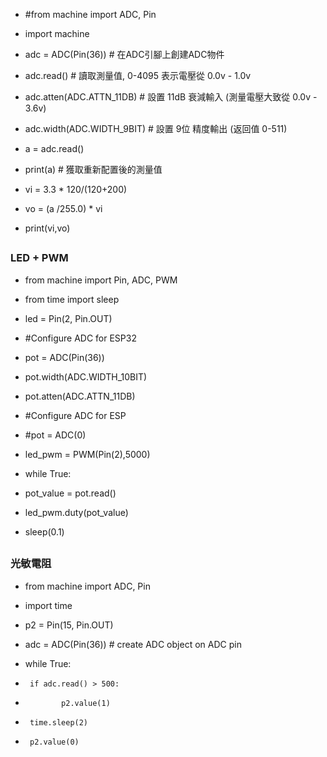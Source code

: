 * #from machine import ADC, Pin
* import machine

* adc = ADC(Pin(36))          # 在ADC引腳上創建ADC物件
* adc.read()                  # 讀取測量值, 0-4095 表示電壓從 0.0v - 1.0v

* adc.atten(ADC.ATTN_11DB)    # 設置 11dB 衰減輸入 (測量電壓大致從 0.0v - 3.6v)
* adc.width(ADC.WIDTH_9BIT)   # 設置 9位 精度輸出 (返回值 0-511)
* a = adc.read()
* print(a)           # 獲取重新配置後的測量值
* vi = 3.3 * 120/(120+200)
* vo = (a /255.0) * vi
* print(vi,vo)
##
### LED + PWM
* from machine import Pin, ADC, PWM
* from time import sleep

* led = Pin(2, Pin.OUT)

* #Configure ADC for ESP32
* pot = ADC(Pin(36))
* pot.width(ADC.WIDTH_10BIT)
* pot.atten(ADC.ATTN_11DB)

* #Configure ADC for ESP
* #pot = ADC(0)

* led_pwm = PWM(Pin(2),5000)

* while True:
*  pot_value = pot.read()
*  led_pwm.duty(pot_value)
*  sleep(0.1)
##
### 光敏電阻
* from machine import ADC, Pin
* import time

* p2 = Pin(15, Pin.OUT)
* adc = ADC(Pin(36))            # create ADC object on ADC pin
* while True:
*      if adc.read() > 500:
*             p2.value(1)
*      time.sleep(2)
*      p2.value(0)
